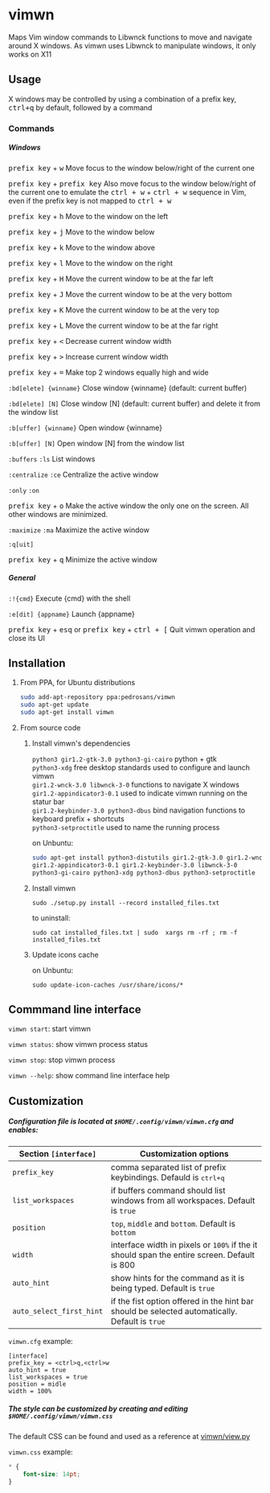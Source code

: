 # vimwn
Maps Vim window commands to Libwnck functions to move and navigate around X windows. As vimwn uses Libwnck to manipulate windows, it only works on X11

## Usage
X windows may be controlled by using a combination of a prefix key, <kbd>ctrl+q</kbd> by default, followed by a command

### Commands

##### Windows


<kbd>prefix key</kbd> + <kbd>w</kbd> Move focus to the window below/right of the current one

<kbd>prefix key</kbd> + <kbd>prefix key</kbd> Also move focus to the window below/right of the current one to emulate the <kbd>ctrl + w</kbd> + <kbd>ctrl + w</kbd> sequence in Vim, even if the prefix key is not mapped to <kbd>ctrl + w</kbd>

<kbd>prefix key</kbd> + <kbd>h</kbd> Move to the window on the left

<kbd>prefix key</kbd> + <kbd>j</kbd> Move to the window below

<kbd>prefix key</kbd> + <kbd>k</kbd> Move to the window above

<kbd>prefix key</kbd> + <kbd>l</kbd> Move to the window on the right

<kbd>prefix key</kbd> + <kbd>H</kbd> Move the current window to be at the far left

<kbd>prefix key</kbd> + <kbd>J</kbd> Move the current window to be at the very bottom

<kbd>prefix key</kbd> + <kbd>K</kbd> Move the current window to be at the very top

<kbd>prefix key</kbd> + <kbd>L</kbd> Move the current window to be at the far right

<kbd>prefix key</kbd> + <kbd><</kbd> Decrease current window width

<kbd>prefix key</kbd> + <kbd>></kbd> Increase current window width

<kbd>prefix key</kbd> + <kbd>=</kbd> Make top 2 windows equally high and wide

`:bd[elete] {winname}` Close window {winname} (default: current buffer)

`:bd[elete] [N]` Close window [N] (default: current buffer) and delete it from the window list

`:b[uffer] {winname}` Open window {winname}

`:b[uffer] [N]` Open window [N] from the window list

`:buffers` `:ls` List windows

`:centralize` `:ce` Centralize the active window

`:only` `:on` 

<kbd>prefix key</kbd> + <kbd>o</kbd> Make the active window the only one on the screen.  All other windows are minimized.

`:maximize` `:ma` Maximize the active window

`:q[uit]` 

<kbd>prefix key</kbd> + <kbd>q</kbd> Minimize the active window

##### General

`:!{cmd}` Execute {cmd} with the shell

`:e[dit] {appname}` Launch {appname}

<kbd>prefix key</kbd> + <kbd>esq</kbd> or <kbd>prefix key</kbd> + <kbd>ctrl + [</kbd> Quit vimwn operation and close its UI


## Installation

1. From PPA, for Ubuntu distributions
	```bash
	sudo add-apt-repository ppa:pedrosans/vimwn
	sudo apt-get update
	sudo apt-get install vimwn
	```
2. From source code

	1. Install vimwn's dependencies

		`python3 gir1.2-gtk-3.0 python3-gi-cairo` python + gtk  
		`python3-xdg` free desktop standards used to configure and launch vimwn  
		`gir1.2-wnck-3.0 libwnck-3-0` functions to navigate X windows  
		`gir1.2-appindicator3-0.1` used to indicate vimwn running on the statur bar  
		`gir1.2-keybinder-3.0 python3-dbus` bind navigation functions to keyboard prefix + shortcuts  
		`python3-setproctitle` used to name the running process

		on Unbuntu:

		```bash
		sudo apt-get install python3-distutils gir1.2-gtk-3.0 gir1.2-wnck-3.0 \
		gir1.2-appindicator3-0.1 gir1.2-keybinder-3.0 libwnck-3-0             \
		python3-gi-cairo python3-xdg python3-dbus python3-setproctitle
		```
	2. Install vimwn
		```
		sudo ./setup.py install --record installed_files.txt
		```
		to uninstall:
		```
		sudo cat installed_files.txt | sudo  xargs rm -rf ; rm -f installed_files.txt
		```

	3. Update icons cache

		on Unbuntu:

		```
		sudo update-icon-caches /usr/share/icons/*
		```

## Commmand line interface

`vimwn start`: start vimwn

`vimwn status`: show vimwn process status

`vimwn stop`: stop vimwn process

`vimwn --help`: show command line interface help

## Customization

##### Configuration file is located at `$HOME/.config/vimwn/vimwn.cfg` and enables:

Section `[interface]` | Customization options
-|-
`prefix_key`| comma separated list of prefix keybindings. Defauld is <kbd>ctrl+q</kbd>
`list_workspaces`| if buffers command should list windows from all workspaces. Default is `true`
`position`| `top`, `middle` and `bottom`. Default is `bottom`
`width`| interface width in pixels or `100%` if the it should span the entire screen. Default is 800
`auto_hint` | show hints for the command as it is being typed. Default is `true`
`auto_select_first_hint` | if the fist option offered in the hint bar should be selected automatically. Default is `true`

`vimwn.cfg` example:

```
[interface]
prefix_key = <ctrl>q,<ctrl>w
auto_hint = true
list_workspaces = true
position = midle
width = 100%
```

##### The style can be customized by creating and editing `$HOME/.config/vimwn/vimwn.css`

The default CSS can be found and used as a reference at [vimwn/view.py](vimwn/view.py)

`vimwn.css` example:

```css
* {
	font-size: 14pt;
}
```
